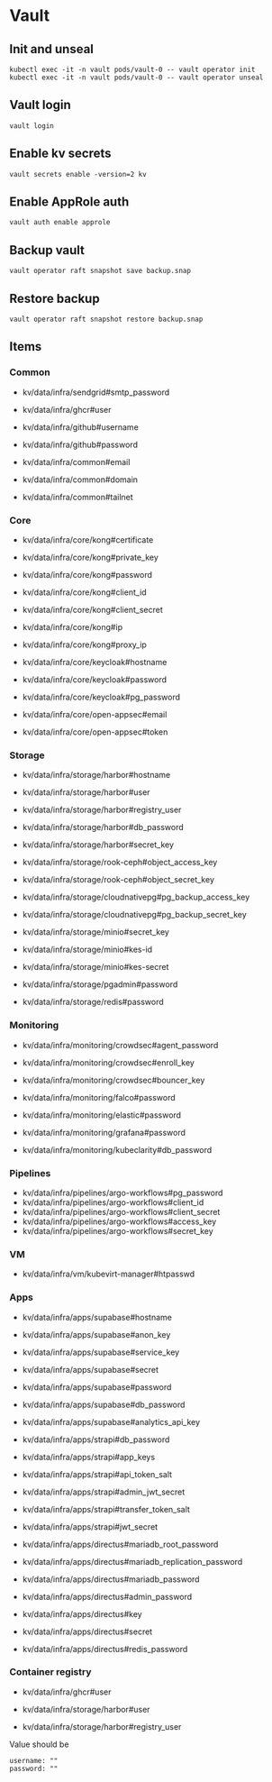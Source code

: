 # Vault

## Init and unseal

```
kubectl exec -it -n vault pods/vault-0 -- vault operator init
kubectl exec -it -n vault pods/vault-0 -- vault operator unseal
```

## Vault login

```
vault login
```

## Enable kv secrets

```
vault secrets enable -version=2 kv
```

## Enable AppRole auth

```
vault auth enable approle
```

## Backup vault

```
vault operator raft snapshot save backup.snap
```

## Restore backup

```
vault operator raft snapshot restore backup.snap
```

## Items

### Common

- kv/data/infra/sendgrid#smtp_password

- kv/data/infra/ghcr#user

- kv/data/infra/github#username
- kv/data/infra/github#password

- kv/data/infra/common#email
- kv/data/infra/common#domain
- kv/data/infra/common#tailnet

### Core

- kv/data/infra/core/kong#certificate
- kv/data/infra/core/kong#private_key
- kv/data/infra/core/kong#password
- kv/data/infra/core/kong#client_id
- kv/data/infra/core/kong#client_secret
- kv/data/infra/core/kong#ip
- kv/data/infra/core/kong#proxy_ip

- kv/data/infra/core/keycloak#hostname
- kv/data/infra/core/keycloak#password
- kv/data/infra/core/keycloak#pg_password

- kv/data/infra/core/open-appsec#email
- kv/data/infra/core/open-appsec#token

### Storage

- kv/data/infra/storage/harbor#hostname
- kv/data/infra/storage/harbor#user
- kv/data/infra/storage/harbor#registry_user
- kv/data/infra/storage/harbor#db_password
- kv/data/infra/storage/harbor#secret_key

- kv/data/infra/storage/rook-ceph#object_access_key
- kv/data/infra/storage/rook-ceph#object_secret_key

- kv/data/infra/storage/cloudnativepg#pg_backup_access_key
- kv/data/infra/storage/cloudnativepg#pg_backup_secret_key

- kv/data/infra/storage/minio#secret_key
- kv/data/infra/storage/minio#kes-id
- kv/data/infra/storage/minio#kes-secret

- kv/data/infra/storage/pgadmin#password

- kv/data/infra/storage/redis#password

### Monitoring

- kv/data/infra/monitoring/crowdsec#agent_password
- kv/data/infra/monitoring/crowdsec#enroll_key
- kv/data/infra/monitoring/crowdsec#bouncer_key

- kv/data/infra/monitoring/falco#password

- kv/data/infra/monitoring/elastic#password

- kv/data/infra/monitoring/grafana#password

- kv/data/infra/monitoring/kubeclarity#db_password

### Pipelines

- kv/data/infra/pipelines/argo-workflows#pg_password
- kv/data/infra/pipelines/argo-workflows#client_id
- kv/data/infra/pipelines/argo-workflows#client_secret
- kv/data/infra/pipelines/argo-workflows#access_key
- kv/data/infra/pipelines/argo-workflows#secret_key

### VM

- kv/data/infra/vm/kubevirt-manager#htpasswd

### Apps

- kv/data/infra/apps/supabase#hostname
- kv/data/infra/apps/supabase#anon_key
- kv/data/infra/apps/supabase#service_key
- kv/data/infra/apps/supabase#secret
- kv/data/infra/apps/supabase#password
- kv/data/infra/apps/supabase#db_password
- kv/data/infra/apps/supabase#analytics_api_key

- kv/data/infra/apps/strapi#db_password
- kv/data/infra/apps/strapi#app_keys
- kv/data/infra/apps/strapi#api_token_salt
- kv/data/infra/apps/strapi#admin_jwt_secret
- kv/data/infra/apps/strapi#transfer_token_salt
- kv/data/infra/apps/strapi#jwt_secret

- kv/data/infra/apps/directus#mariadb_root_password
- kv/data/infra/apps/directus#mariadb_replication_password
- kv/data/infra/apps/directus#mariadb_password
- kv/data/infra/apps/directus#admin_password
- kv/data/infra/apps/directus#key
- kv/data/infra/apps/directus#secret
- kv/data/infra/apps/directus#redis_password

<!-- - kv/data/infra/messages/rabbitmq#username
- kv/data/infra/messages/rabbitmq#password -->

### Container registry

- kv/data/infra/ghcr#user

- kv/data/infra/storage/harbor#user
- kv/data/infra/storage/harbor#registry_user

Value should be

```
username: ""
password: ""
```
